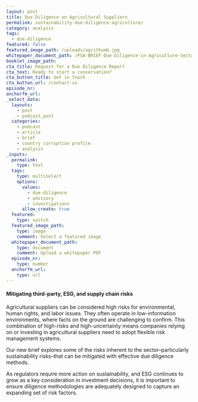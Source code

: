 ```yaml
---
layout: post
title: Due Diligence on Agricultural Suppliers
permalink: sustainability-due-diligence-agriculture/
category: analysis
tags:
  - due-diligence
featured: false
featured_image_path: /uploads/agrithumb.jpg
whitepaper_document_path: /PSA-BRIEF-Due-Diligence-in-Agriculture-Sector.pdf
booklet_image_path: 
cta_title: Request for a Due Diligence Report
cta_text: Ready to start a conversation?
cta_button_title: Get in touch
cta_button_url: /contact-us 
episode_nr:
anchorfm_url:
_select_data:
  layouts:
    - post
    - podcast_post
  categories:
    - podcast
    - article
    - brief
    - country corruption profile
    - analysis
_inputs:
  permalink:
    type: text
  tags:
    type: multiselect
    options:
      values:
        - due-diligence
        - advisory
        - investigations
      allow_create: true
  featured:
    type: switch
  featured_image_path:
    type: image
    comment: Select a featured image
  whitepaper_document_path:
    type: document
    comment: Upload a whitepaper PDF
  episode_nr:
    type: number
  anchorfm_url:
    type: url
---
```

#### **Mitigating third-party, ESG, and supply chain risks**

Agricultural suppliers can be considered high risks for environmental, human rights, and labor issues. They often operate in low-information environments, where facts on the ground are challenging to confirm. This combination of high-risks and high-uncertainty means companies relying on or investing in agricultural suppliers need to adopt flexible risk management systems. <!--more-->

Our new brief explores some of the risks inherent to the sector–particularly sustainability risks–that can be mitigated with effective due diligence methods.

As regulators require more action on sustainability, and ESG continues to grow as a key consideration in investment decisions, it is important to ensure diligence methodologies are adequately designed to capture an expanding set of risk factors.
